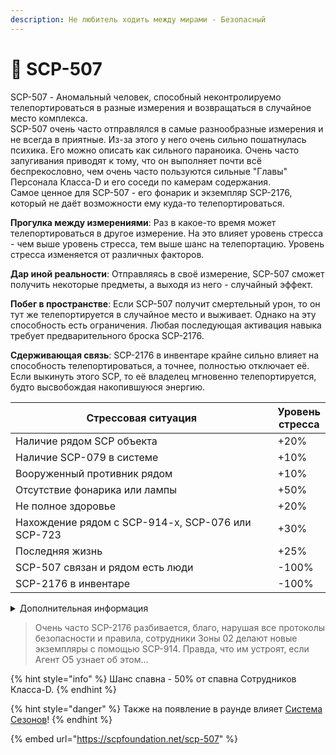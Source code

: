 ```yaml
---
description: Не любитель ходить между мирами - Безопасный
---
```


# 🥴 SCP-507

SCP-507 - Аномальный человек, способный неконтролируемо телепортироваться в разные измерения и возвращаться в случайное место комплекса.\
SCP-507 очень часто отправлялся в самые разнообразные измерения и не всегда в приятные. Из-за этого у него очень сильно пошатнулась психика. Его можно описать как сильного параноика. Очень часто запугивания приводят к тому, что он выполняет почти всё беспрекословно, чем очень часто пользуются сильные "Главы" Персонала Класса-D и его соседи по камерам содержания.\
Самое ценное для SCP-507 - его фонарик и экземпляр SCP-2176, который не даёт возможности ему куда-то телепортироваться.

**Прогулка между измерениями**: Раз в какое-то время может телепортироваться в другое измерение. На это влияет уровень стресса - чем выше уровень стресса, тем выше шанс на телепортацию. Уровень стресса изменяется от различных факторов.

**Дар иной реальности**: Отправляясь в своё измерение, SCP-507 сможет получить некоторые предметы, а выходя из него - случайный эффект.

**Побег в пространстве**: Если SCP-507 получит смертельный урон, то он тут же телепортируется в случайное место и выживает. Однако на эту способность есть ограничения. Любая последующая активация навыка требует предварительного броска SCP-2176.

**Сдерживающая связь**: SCP-2176 в инвентаре крайне сильно влияет на способность телепортироваться, а точнее, полностью отключает её. Если выкинуть этого SCP, то её владелец мгновенно телепортируется, будто высвобождая накопившуюся энергию.

<table><thead><tr><th width="523">Стрессовая ситуация</th><th>Уровень стресса</th></tr></thead><tbody><tr><td>Наличие рядом SCP объекта</td><td>+20%</td></tr><tr><td>Наличие SCP-079 в системе</td><td>+10%</td></tr><tr><td>Вооруженный противник рядом</td><td>+10%</td></tr><tr><td>Отсутствие фонарика или лампы</td><td>+50%</td></tr><tr><td>Не полное здоровье</td><td>+20%</td></tr><tr><td>Нахождение рядом с SCP-914-x, SCP-076 или SCP-723</td><td>+30%</td></tr><tr><td>Последняя жизнь</td><td>+25%</td></tr><tr><td>SCP-507 связан и рядом есть люди</td><td>-100%</td></tr><tr><td>SCP-2176 в инвентаре</td><td>-100%</td></tr></tbody></table>

<details>

<summary>Дополнительная информация</summary>

* **Класс**: Сотрудник Класса-D
* **Оружие**: Отсутствует
* **Уровень доступа**: Куда угодно, но с изъянами
* **Броня**: Отсутствует
* **Особое снаряжение**: Отсутствует

</details>

> Очень часто SCP-2176 разбивается, благо, нарушая все протоколы безопасности и правила, сотрудники Зоны 02 делают новые экземпляры с помощью SCP-914. Правда, что им устроят, если Агент O5 узнает об этом...

{% hint style="info" %}
Шанс спавна - 50% от спавна Сотрудников Класса-D.
{% endhint %}

{% hint style="danger" %}
Также на появление в раунде влияет [Система Сезонов](../../server-systems/seasons-system/)!
{% endhint %}

{% embed url="https://scpfoundation.net/scp-507" %}
